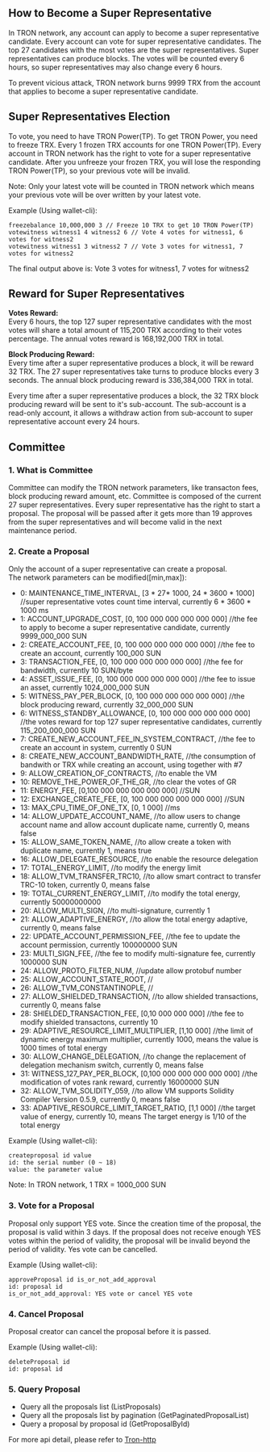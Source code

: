 
## How to Become a Super Representative

 In TRON network, any account can apply to become a super representative candidate. Every account can vote for super representative candidates. The top 27 candidates with the most votes are the super representatives. Super representatives can produce blocks. The votes will be counted every 6 hours, so super representatives may also change every 6 hours.  

 To prevent vicious attack, TRON network burns 9999 TRX from the account that applies to become a super representative candidate.

## Super Representatives Election

 To vote, you need to have TRON Power(TP). To get TRON Power, you need to freeze TRX. Every 1 frozen TRX accounts for one TRON Power(TP). Every account in TRON network has the right to vote for a super representative candidate. After you unfreeze your frozen TRX, you will lose the responding TRON Power(TP), so your previous vote will be invalid.  

 Note: Only your latest vote will be counted in TRON network which means your previous vote will be over written by your latest vote.  

Example (Using wallet-cli):  

```text
freezebalance 10,000,000 3 // Freeze 10 TRX to get 10 TRON Power(TP)  
votewitness witness1 4 witness2 6 // Vote 4 votes for witness1, 6 votes for witness2  
votewitness witness1 3 witness2 7 // Vote 3 votes for witness1, 7 votes for witness2  
```

The final output above is: Vote 3 votes for witness1, 7 votes for witness2

## Reward for Super Representatives

**Votes Reward:**  
Every 6 hours, the top 127 super representative candidates with the most votes will share a total amount of 115,200 TRX according to their votes percentage. The annual votes reward is 168,192,000 TRX in total.

**Block Producing Reward:**   
Every time after a super representative produces a block, it will be reward 32 TRX. The 27 super representatives take turns to produce blocks every 3 seconds. The annual block producing reward is 336,384,000 TRX in total.  

Every time after a super representative produces a block, the 32 TRX block producing reward will be sent to it's sub-account. The sub-account is a read-only account, it allows a withdraw action from sub-account to super representative account every 24 hours.

## Committee

<h3> 1. What is Committee </h3>

Committee can modify the TRON network parameters, like transacton fees, block producing reward amount, etc. Committee is composed of the current 27 super representatives. Every super representative has the right to start a proposal. The proposal will be passed after it gets more than 19 approves from the super representatives and will become valid in the next maintenance period.

<h3> 2. Create a Proposal </h3>

Only the account of a super representative can create a proposal.   
The network parameters can be modified([min,max]):  

- 0: MAINTENANCE_TIME_INTERVAL, [3 * 27* 1000, 24 * 3600 * 1000] //super representative votes count time interval, currently 6 * 3600 * 1000 ms  
- 1: ACCOUNT_UPGRADE_COST, [0, 100 000 000 000 000 000]  //the fee to apply to become a super representative candidate, currently 9999_000_000 SUN   
- 2: CREATE_ACCOUNT_FEE, [0, 100 000 000 000  000 000] //the fee to create an account, currently 100_000 SUN  
- 3: TRANSACTION_FEE, [0, 100 000 000 000 000 000] //the fee for bandwidth, currently 10 SUN/byte  
- 4: ASSET_ISSUE_FEE, [0, 100 000 000 000 000 000] //the fee to issue an asset, currently 1024_000_000 SUN  
- 5: WITNESS_PAY_PER_BLOCK, [0, 100 000 000 000 000 000] //the block producing reward, currently 32_000_000 SUN  
- 6: WITNESS_STANDBY_ALLOWANCE, [0, 100 000 000 000 000 000] //the votes reward for top 127 super representative candidates, currently 115_200_000_000 SUN   
- 7: CREATE_NEW_ACCOUNT_FEE_IN_SYSTEM_CONTRACT, //the fee to create an account in system, currently 0 SUN  
- 8: CREATE_NEW_ACCOUNT_BANDWIDTH_RATE, //the consumption of bandwith or TRX while creating an account, using together with #7  
- 9: ALLOW_CREATION_OF_CONTRACTS, //to enable the VM  
- 10: REMOVE_THE_POWER_OF_THE_GR, //to clear the votes of GR  
- 11: ENERGY_FEE, [0,100 000 000 000 000 000] //SUN  
- 12: EXCHANGE_CREATE_FEE, [0, 100 000 000 000 000 000] //SUN  
- 13: MAX_CPU_TIME_OF_ONE_TX, [0, 1 000] //ms  
- 14: ALLOW_UPDATE_ACCOUNT_NAME, //to allow users to change account name and allow account duplicate name, currently 0, means false  
- 15: ALLOW_SAME_TOKEN_NAME, //to allow create a token with duplicate name, currently 1, means true  
- 16: ALLOW_DELEGATE_RESOURCE, //to enable the resource delegation  
- 17: TOTAL_ENERGY_LIMIT, //to modify the energy limit  
- 18: ALLOW_TVM_TRANSFER_TRC10, //to allow smart contract to transfer TRC-10 token, currently 0, means false
- 19: TOTAL_CURRENT_ENERGY_LIMIT, //to modify the total energy, currently 50000000000
- 20: ALLOW_MULTI_SIGN, //to multi-signature, currently 1
- 21: ALLOW_ADAPTIVE_ENERGY, //to allow the total energy adaptive, currently 0, means false
- 22: UPDATE_ACCOUNT_PERMISSION_FEE, //the fee to update the account permission, currently 100000000 SUN
- 23: MULTI_SIGN_FEE, //the fee to modify multi-signature fee, currently 1000000 SUN
- 24: ALLOW_PROTO_FILTER_NUM, //update allow protobuf number
- 25: ALLOW_ACCOUNT_STATE_ROOT, //
- 26: ALLOW_TVM_CONSTANTINOPLE, //
- 27: ALLOW_SHIELDED_TRANSACTION, //to allow shielded transactions, currently 0, means false
- 28: SHIELDED_TRANSACTION_FEE, [0,10 000 000 000] //the fee to modify shielded transactons, currently 10
- 29: ADAPTIVE_RESOURCE_LIMIT_MULTIPLIER, [1,10 000] //the limit of dynamic energy maximum multiplier, currently 1000, means the value is 1000 times of total energy
- 30: ALLOW_CHANGE_DELEGATION, //to change the replacement of delegation mechanism switch, currently 0, means false
- 31: WITNESS_127_PAY_PER_BLOCK, [0,100 000 000 000 000 000] //the modification of votes rank reward, currently 16000000 SUN
- 32: ALLOW_TVM_SOLIDITY_059, //to allow VM supports Solidity Compiler Version 0.5.9, currently 0, means false
- 33: ADAPTIVE_RESOURCE_LIMIT_TARGET_RATIO, [1,1 000] //the target value of energy, currently 10, means The target energy is 1/10 of the total energy


Example (Using wallet-cli):  
```text
createproposal id value  
id: the serial number (0 ~ 18)  
value: the parameter value  
```

Note: In TRON network, 1 TRX = 1000_000 SUN

<h3> 3. Vote for a Proposal </h3>

Proposal only support YES vote. Since the creation time of the proposal, the proposal is valid within 3 days. If the proposal does not receive enough YES votes within the period of validity, the proposal will be invalid beyond the period of validity. Yes vote can be cancelled.  

Example (Using wallet-cli):  
```text
approveProposal id is_or_not_add_approval
id: proposal id  
is_or_not_add_approval: YES vote or cancel YES vote  
```

<h3> 4. Cancel Proposal </h3>

Proposal creator can cancel the proposal before it is passed.  

Example (Using wallet-cli):  
```text
deleteProposal id
id: proposal id
```

<h3> 5. Query Proposal </h3>

- Query all the proposals list (ListProposals)  
- Query all the proposals list by pagination (GetPaginatedProposalList)  
- Query a proposal by proposal id (GetProposalById)  

For more api detail, please refer to [Tron-http](Tron-http.md)  
